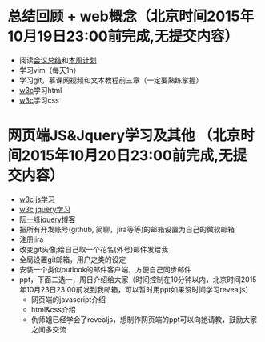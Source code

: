 # 总结回顾 + web概念（北京时间2015年10月19日23:00前完成,无提交内容）
- 阅读[会议总结](http://cuc-dev.github.io/2015/10/18/20151018MeetingSummary/)和[本周计划](http://cuc-dev.github.io/2015/10/17/20151017WeeklyPlanning/)
- 学习vim（每天1h）
- 学习git，慕课网视频和文本教程前三章（一定要熟练掌握）
- [w3c](http://www.w3schools.com/html/)学习html
- [w3c](http://www.w3schools.com/css/)学习css

# 网页端JS&Jquery学习及其他 （北京时间2015年10月20日23:00前完成,无提交内容）
- [w3c js学习](http://www.w3schools.com/js/)
- [w3c jquery学习](http://www.w3school.com.cn/jquery/)
- [阮一峰jquery博客](http://www.ruanyifeng.com/blog/2011/07/jquery_fundamentals.html)
- 把所有开发账号(github, 简聊，jira等等)的邮箱设置为自己的微软邮箱
- 注册jira
- 改变git头像;给自己取一个花名(外号)邮件发给我
- 全局设置git邮箱，用户之类的设定
- 安装一个类似outlook的邮件客户端，方便自己同步邮件
- ppt，下面二选一，周日介绍给大家（时间控制在10分钟以内，北京时间2015年10月23日23:00前发到我邮箱，可以暂时用ppt如果没时间学习revealjs）
	- 网页端的javascript介绍
	- html&css介绍
	- 仇师姐已经学会了revealjs，想制作网页端的ppt可以向她请教，鼓励大家之间多交流